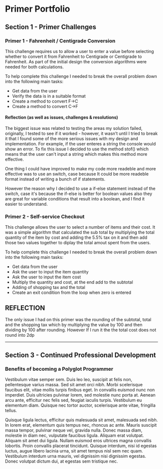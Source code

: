 # Primer Portfolio

## Section 1 - Primer Challenges
### Primer 1 - Fahrenheit / Centigrade Conversion
This challenge requires us to allow a user to enter a value before selecting whether to convert it from Fahrenheit to Centigrade or Centigrade to Fahrenheit.  As part of the initial design the conversion algorithms were needed for both calculations. 

To help complete this challenge I needed to break the overall problem down into the following main tasks: 
* Get data from the user
* Verify the data is in a suitable format
* Create a method to convert F->C
* Create a method to convert C->F
 
#### Reflection (as well as issues, challenges & resolutions)
The biggest issue was related to testing the areas my solution failed, originally, I tested to see if it worked - however, it wasn’t until I tried to break it that I found some of the more serious issues with my design and implementation.  For example, if the user  enteres a string the console would show an error.
To fix this issue I decided to  use the method stof() which means that the user can't input a string which makes this method more effective.

One thing I could have improved to make my code more readeble and more effective was to use an switch, case because It could be more readeble format instead of writing a bunch of if statements. 

However the reason why I decided to use a if-else statement instead of the switch, case it's because the if-else is better for boolean values also they are great for variable conditions that result into a boolean, and I find it easier to understand.

### Primer 2 - Self-service Checkout
This challenge allows the user to select a number of items and their cost. It was a simple algorithm that calculated the sub total by multiplying the total quantity of the item by cost and adding the 5.5% tax on it and then add those two values together to diplay the total amout spent from the users.

To help complete this challenge I needed to break the overall problem down into the following main tasks: 
* Get data from the user
* Ask the user to input the item quantity
* Ask the user to input the item cost
* Multiply the quantity and cost, at the end add to the subtotal
* Adding of shopping tax and the total
* Create an exit condition from the loop when zero is entered

## REFLECTION
The only issue I had on this primer was the rounding of the subtotal, total and the shopping tax which by multiplying the value by 100 and then dividing by 100 after rounding.
However If I run it the the total cost does not round into 2dp

---
## Section 3 - Continued Professional Development
### Benefits of becoming a Polyglot Programmer
Vestibulum vitae semper sem. Duis leo leo, suscipit at felis non, pellentesque varius massa. Sed sit amet orci nibh. Morbi scelerisque faucibus elit, vitae mollis turpis finibus eget. In convallis euismod nunc non imperdiet. Duis ultricies pulvinar lorem, sed molestie nunc porta at. Aenean arcu ante, efficitur nec felis sed, feugiat iaculis turpis. Vestibulum eu elementum diam. Quisque nec tortor auctor, scelerisque ante vitae, fringilla tellus.

Quisque ligula lectus, efficitur quis malesuada sit amet, malesuada sed nibh. In lorem erat, elementum quis tempus nec, rhoncus ac ante. Mauris suscipit massa tempor, pulvinar neque vel, gravida nulla. Donec massa diam, molestie in diam nec, vulputate faucibus ligula. Aliquam erat volutpat. Aliquam sit amet dui ligula. Nullam euismod eros ultrices magna convallis lobortis. Proin convallis placerat tincidunt. Quisque interdum, nisi id egestas luctus, augue libero lacinia urna, sit amet tempus nisl sem nec quam. Vestibulum interdum urna mauris, vel dignissim nisi dignissim egestas. Donec volutpat dictum dui, at egestas sem tristique nec.
